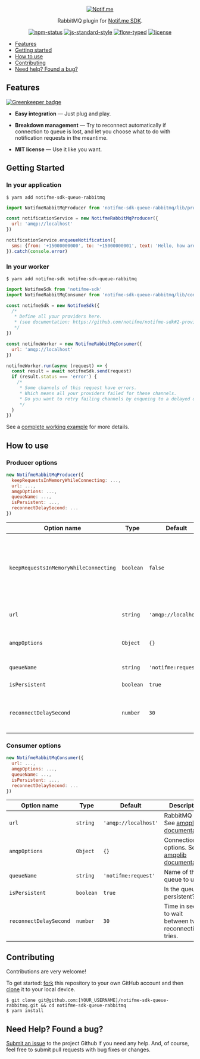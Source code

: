 <p align="center">
  <a href="https://www.notif.me">
    <img alt="Notif.me" src="https://notifme.github.io/notifme-sdk/img/logo.png" />
  </a>
</p>

<p align="center">
  RabbitMQ plugin for <a href="https://github.com/notifme/notifme-sdk">Notif.me SDK</a>.
</p>

<p align="center">
  <a href="https://www.npmjs.com/package/notifme-sdk-queue-rabbitmq"><img alt="npm-status" src="https://img.shields.io/npm/v/notifme-sdk-queue-rabbitmq.svg?style=flat" /></a>
  <a href="https://github.com/standard/standard"><img alt="js-standard-style" src="https://img.shields.io/badge/codestyle-standard-brightgreen.svg?style=flat" /></a>
  <a href="https://flow.org/"><img alt="flow-typed" src="https://img.shields.io/badge/typing-Flow_Type-brightgreen.svg?style=flat" /></a>
  <a href="https://github.com/notifme/notifme-sdk-queue-rabbitmq/blob/master/LICENSE"><img alt="license" src="https://img.shields.io/badge/license-MIT_License-blue.svg?style=flat" /></a>
</p>

- [Features](#features)
- [Getting started](#getting-started)
- [How to use](#how-to-use)
- [Contributing](#contributing)
- [Need help? Found a bug?](#need-help-found-a-bug)

## Features

[![Greenkeeper badge](https://badges.greenkeeper.io/notifme/notifme-sdk-queue-rabbitmq.svg)](https://greenkeeper.io/)

* **Easy integration** — Just plug and play.

* **Breakdown management** — Try to reconnect automatically if connection to queue is lost, and let you choose what to do with notification requests in the meantime.

* **MIT license** — Use it like you want.

## Getting Started

### In your application

```shell
$ yarn add notifme-sdk-queue-rabbitmq
```

```javascript
import NotifmeRabbitMqProducer from 'notifme-sdk-queue-rabbitmq/lib/producer'

const notificationService = new NotifmeRabbitMqProducer({
  url: 'amqp://localhost'
})

notificationService.enqueueNotification({
  sms: {from: '+15000000000', to: '+15000000001', text: 'Hello, how are you?'}
}).catch(console.error)
```

### In your worker

```shell
$ yarn add notifme-sdk notifme-sdk-queue-rabbitmq
```

```javascript
import NotifmeSdk from 'notifme-sdk'
import NotifmeRabbitMqConsumer from 'notifme-sdk-queue-rabbitmq/lib/consumer'

const notifmeSdk = new NotifmeSdk({
  /*
   * Define all your providers here.
   * (see documentation: https://github.com/notifme/notifme-sdk#2-providers)
   */
})

const notifmeWorker = new NotifmeRabbitMqConsumer({
  url: 'amqp://localhost'
})

notifmeWorker.run(async (request) => {
  const result = await notifmeSdk.send(request)
  if (result.status === 'error') {
    /*
     * Some channels of this request have errors.
     * Which means all your providers failed for these channels.
     * Do you want to retry failing channels by enqueing to a delayed queue?
     */
  }
})
```

See a [complete working example](https://github.com/notifme/notifme-sdk-queue-rabbitmq/tree/master/example) for more details.

## How to use

### Producer options

```javascript
new NotifmeRabbitMqProducer({
  keepRequestsInMemoryWhileConnecting: ...,
  url: ...,
  amqpOptions: ...,
  queueName: ...,
  isPersistent: ...,
  reconnectDelaySecond: ...
})
```

| Option name | Type | Default | Description |
| --- | --- | --- | --- |
| `keepRequestsInMemoryWhileConnecting` | `boolean` | `false` | Should the requests be kept in memory while queue is (re)connecting? If set to `true`, may cause memory overflow. |
| `url` | `string` | `'amqp://localhost'` | RabbitMQ URL. See [amqplib documentation](http://www.squaremobius.net/amqp.node/channel_api.html#connect). |
| `amqpOptions` | `Object` | `{}` | Connection options. See [amqplib documentation](http://www.squaremobius.net/amqp.node/channel_api.html#connect). |
| `queueName` | `string` | `'notifme:request'` | Name of the queue to use. |
| `isPersistent` | `boolean` | `true` | Is the queue persistent? |
| `reconnectDelaySecond` | `number` | `30` | Time in second to wait between two reconnection tries. |

### Consumer options

```javascript
new NotifmeRabbitMqConsumer({
  url: ...,
  amqpOptions: ...,
  queueName: ...,
  isPersistent: ...,
  reconnectDelaySecond: ...
})
```

| Option name | Type | Default | Description |
| --- | --- | --- | --- |
| `url` | `string` | `'amqp://localhost'` | RabbitMQ URL. See [amqplib documentation](http://www.squaremobius.net/amqp.node/channel_api.html#connect). |
| `amqpOptions` | `Object` | `{}` | Connection options. See [amqplib documentation](http://www.squaremobius.net/amqp.node/channel_api.html#connect). |
| `queueName` | `string` | `'notifme:request'` | Name of the queue to use. |
| `isPersistent` | `boolean` | `true` | Is the queue persistent? |
| `reconnectDelaySecond` | `number` | `30` | Time in second to wait between two reconnection tries. |

## Contributing

Contributions are very welcome!

To get started: [fork](https://help.github.com/articles/fork-a-repo/) this repository to your own GitHub account and then [clone](https://help.github.com/articles/cloning-a-repository/) it to your local device.

```shell
$ git clone git@github.com:[YOUR_USERNAME]/notifme-sdk-queue-rabbitmq.git && cd notifme-sdk-queue-rabbitmq
$ yarn install
```

## Need Help? Found a bug?

[Submit an issue](https://github.com/notifme/notifme-sdk-queue-rabbitmq/issues) to the project Github if you need any help.
And, of course, feel free to submit pull requests with bug fixes or changes.
